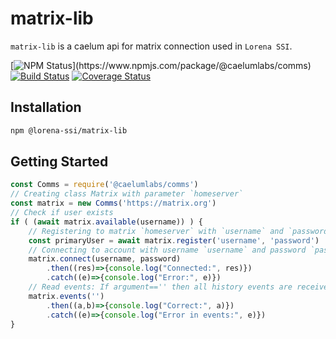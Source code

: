# matrix-lib

`matrix-lib` is a caelum api for matrix connection used in `Lorena SSI`.

[![NPM Status]("https://img.shields.io/npm/v/@caelumlabs/comms.svg?style=flat")](https://www.npmjs.com/package/@caelumlabs/comms)
[![Build Status](https://travis-ci.org/caelumlabs/lorena.svg?branch=master)](https://travis-ci.org/caelumlabs/comms)
[![Coverage Status](https://coveralls.io/repos/github/caelumlabs/lorena/badge.svg?branch=master)](https://coveralls.io/github/caelumlabs/lorena?branch=master)

## Installation

```bash
npm @lorena-ssi/matrix-lib
```

## Getting Started

```javascript
const Comms = require('@caelumlabs/comms')
// Creating class Matrix with parameter `homeserver`
const matrix = new Comms('https://matrix.org')
// Check if user exists
if ( (await matrix.available(username)) ) {
    // Registering to matrix `homeserver` with `username` and `password`
    const primaryUser = await matrix.register('username', 'password')
    // Connecting to account with username `username` and password `password`
    matrix.connect(username, password)
        .then((res)=>{console.log("Connected:", res)})
        .catch((e)=>{console.log("Error:", e)})
    // Read events: If argument=='' then all history events are received
    matrix.events('')
        .then((a,b)=>{console.log("Correct:", a)})
        .catch((e)=>{console.log("Error in events:", e)})
}
```
